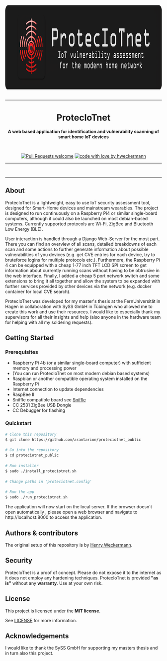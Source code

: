 <div align="center">
  <a href="https://github.com/arantarion/proteciotnet_public">
    <img src="misc/images/banner_centered_rounded.png" alt="Logo" width="1024" height="271">
  </a>
</div>

<br>
<hr>

<div align="center">
  <h1>ProtecIoTnet</h1>

  <strong>A web based application for identification and vulnerability scanning of smart home IoT devices</strong>
</div>

<div align="center">
<br />

[![Pull Requests welcome](https://img.shields.io/badge/PRs-welcome-ff69b4.svg)](https://gitlab.com/hweckermann/proteciotnet/issues?q=is%3Aissue+is%3Aopen+label%3A%22help+wanted%22) 
[![code with love by hweckermann](https://img.shields.io/badge/%3C%2F%3E%20with%20%E2%99%A5%20by-hweckermann-ff1414.svg)](https://gitlab.com/hweckermann)

</div>

<hr>
<br>

---

## About

ProtecIoTnet is a lightweight, easy to use IoT security assessment tool, designed for Smart-Home devices and mainstream wearables. The project is designed to run continuously on a Raspberry Pi4 or similar single-board computers, although it could also be launched on most debian-based systems. Currently supported protocols are Wi-Fi, ZigBee and Bluetooth Low Energy (BLE).

User interaction is handled through a Django Web-Server for the most part. There you can find an overview of all scans, detailed breakdowns of each scan and some actions to further generate information about possible vulnerabilities of you devices (e.g. get CVE entries for each device, try to bruteforce logins for multiple protocols etc.). Furthermore, the Raspberry Pi 4 can be equipped with a cheap 1-77 inch TFT LCD SPI screen to get information about currently running scans without having to be obtrusive in the web interface. Finally, I added a cheap 5 port network switch and some extensions to bring it all together and allow the system to be expanded with further services provided by other devices via the network (e.g. docker container for local CVE search).

ProtecIoTnet was developed for my master's thesis at the FernUniversität in Hagen in collaboration with SySS GmbH in Tübingen who allowed me to create this work and use their resources. I would like to especially thank my supervisors for all their insights and help (also anyone in the hardware team for helping with all my soldering requests).


## Getting Started

### Prerequisites

- Raspberry Pi 4b (or a similar single-board computer) with sufficient memory and processing power
- (You can run ProtecIoTnet on most modern debian based systems)
- Raspbian or another compatible operating system installed on the Raspberry Pi
- Internet connection to update dependencies
- RaspBee II
- Sniffle compatible board see [Sniffle](https://github.com/nccgroup/Sniffle)
- CC 2531 ZigBee USB Dongle
- CC Debugger for flashing

### Quickstart

```bash
# Clone this repository
$ git clone https://github.com/arantarion/proteciotnet_public

# Go into the repository
$ cd proteciotnet_public

# Run installer
$ sudo ./install_proteciotnet.sh

# Change paths in 'proteciotnet.config'

# Run the app
$ sudo ./run_proteciotnet.sh
```

The application will now start on the local server. If the browser doesn't open automatically , please open a web browser and navigate to http://localhost:8000 to access the application.


## Authors & contributors

The original setup of this repository is by [Henry Weckermann](https://github.com/arantarion).


## Security

ProtecIoTnet is a proof of concept. Please do not expose it to the internet as it does not employ any hardening techniques.
ProtecIoTnet is provided **"as is"** without any **warranty**. Use at your own risk.


## License

This project is licensed under the **MIT license**.

See [LICENSE](LICENSE) for more information.

## Acknowledgements

I would like to thank the SySS GmbH for supporting my masters thesis and in turn also this project.
